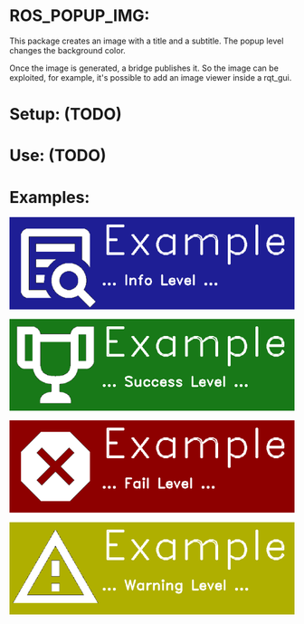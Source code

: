 # ROS_POPUP_IMG:

This package creates an image with a title and a subtitle. The popup level changes the background color. 

Once the image is generated, a bridge publishes it. So the image can be exploited, for example, it's possible to add an image viewer inside a rqt_gui. 

# Setup: (TODO)

# Use: (TODO)

# Examples: 

![SS EXAMPLE LEVEL INFO](./screen/../.screen/example_level_info.png)

![SS EXAMPLE LEVEL SUCCESS](./screen/../.screen/example_level_success.png)

![SS EXAMPLE LEVEL FAIL](./screen/../.screen/example_level_fail.png)

![SS EXAMPLE LEVEL WARNING](./screen/../.screen/example_level_warning.png)